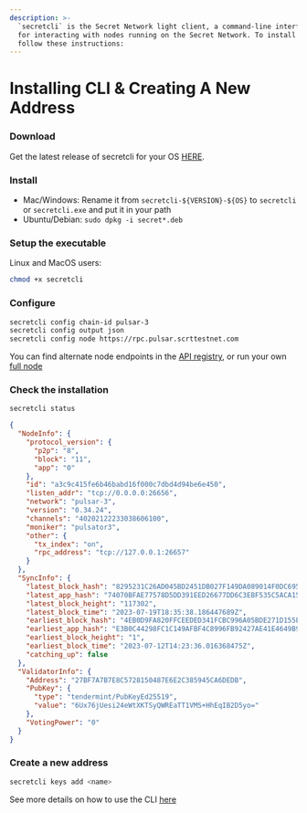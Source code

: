 ```yaml
---
description: >-
  `secretcli` is the Secret Network light client, a command-line interface tool
  for interacting with nodes running on the Secret Network. To install it,
  follow these instructions:
---
```


# Installing CLI & Creating A New Address

### Download <a href="#setup-the-executable" id="setup-the-executable"></a>

Get the latest release of secretcli for your OS [HERE](https://github.com/scrtlabs/SecretNetwork/releases).

### Install <a href="#setup-the-executable" id="setup-the-executable"></a>

* Mac/Windows: Rename it from `secretcli-${VERSION}-${OS}` to `secretcli` or `secretcli.exe` and put it in your path
* Ubuntu/Debian: `sudo dpkg -i secret*.deb`

### Setup the executable <a href="#setup-the-executable" id="setup-the-executable"></a>

Linux and MacOS users:

```bash
chmod +x secretcli
```

### Configure <a href="#setup-the-executable" id="setup-the-executable"></a>

```bash
secretcli config chain-id pulsar-3
secretcli config output json
secretcli config node https://rpc.pulsar.scrttestnet.com
```

You can find alternate node endpoints in the [API registry](../../../../development/resources-api-contract-addresses/connecting-to-the-network/), or run your own [full node](run-a-full-node.md)

### Check the installation <a href="#create-a-new-address" id="create-a-new-address"></a>

```bash
secretcli status
```

```json
{
  "NodeInfo": {
    "protocol_version": {
      "p2p": "8",
      "block": "11",
      "app": "0"
    },
    "id": "a3c9c415fe6b46babd16f000c7dbd4d94be6e450",
    "listen_addr": "tcp://0.0.0.0:26656",
    "network": "pulsar-3",
    "version": "0.34.24",
    "channels": "40202122233038606100",
    "moniker": "pulsator3",
    "other": {
      "tx_index": "on",
      "rpc_address": "tcp://127.0.0.1:26657"
    }
  },
  "SyncInfo": {
    "latest_block_hash": "8295231C26AD045BD2451DB027F149DA089014F0DC69583AB50A3AE24DEE3B13",
    "latest_app_hash": "74070BFAE77578D5DD391EED26677DD6C3EBF535C5ACA15EA2C6FE12BC3DED46",
    "latest_block_height": "117302",
    "latest_block_time": "2023-07-19T18:35:38.186447689Z",
    "earliest_block_hash": "4EB0D9FA820FFCEEDED341FCBC996A05BDE271D155E88A6038CAB1445687FF1A",
    "earliest_app_hash": "E3B0C44298FC1C149AFBF4C8996FB92427AE41E4649B934CA495991B7852B855",
    "earliest_block_height": "1",
    "earliest_block_time": "2023-07-12T14:23:36.016368475Z",
    "catching_up": false
  },
  "ValidatorInfo": {
    "Address": "27BF7A7B7E8C5728150487E6E2C385945CA6DEDB",
    "PubKey": {
      "type": "tendermint/PubKeyEd25519",
      "value": "6Ux76jUesi24eWtXKTSyQWREaTT1VMS+HhEqIB2D5yo="
    },
    "VotingPower": "0"
  }
}
```

### Create a new address <a href="#create-a-new-address" id="create-a-new-address"></a>

```bash
secretcli keys add <name>
```

See more details on how to use the CLI [here](https://docs.scrt.network/secret-network-documentation/infrastructure/secret-cli/generating-keys)
